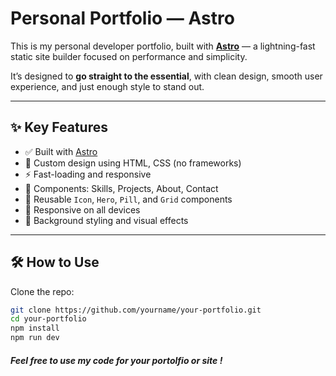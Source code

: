 # Personal Portfolio — Astro

This is my personal developer portfolio, built with **[Astro](https://astro.build/)** — a lightning-fast static site builder focused on performance and simplicity.

It’s designed to **go straight to the essential**, with clean design, smooth user experience, and just enough style to stand out.

---

## ✨ Key Features

- ✅ Built with [Astro](https://astro.build/)
- 🎨 Custom design using HTML, CSS (no frameworks)
- ⚡ Fast-loading and responsive
- 🧠 Components: Skills, Projects, About, Contact
- 💬 Reusable `Icon`, `Hero`, `Pill`, and `Grid` components
- 📱 Responsive on all devices
- 🌌 Background styling and visual effects

---

## 🛠️ How to Use

Clone the repo:

```bash
git clone https://github.com/yourname/your-portfolio.git
cd your-portfolio
npm install
npm run dev

```

##### Feel free to use my code for your portolfio or site ! 
